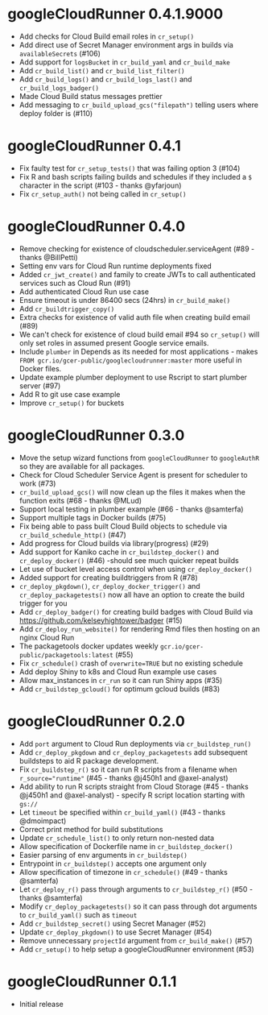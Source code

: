 # googleCloudRunner 0.4.1.9000

* Add checks for Cloud Build email roles in `cr_setup()`
* Add direct use of Secret Manager environment args in builds via `availableSecrets` (#106)
* Add support for `logsBucket` in `cr_build_yaml` and `cr_build_make`
* Add `cr_build_list()` and `cr_build_list_filter()` 
* Add `cr_build_logs()` and `cr_build_logs_last()` and `cr_build_logs_badger()`
* Made Cloud Build status messages prettier
* Add messaging to `cr_build_upload_gcs("filepath")` telling users where deploy folder is (#110)

# googleCloudRunner 0.4.1

* Fix faulty test for `cr_setup_tests()` that was failing option 3 (#104)
* Fix R and bash scripts failing builds and schedules if they included a `$` character in the script (#103 - thanks @yfarjoun)
* Fix `cr_setup_auth()` not being called in `cr_setup()`

# googleCloudRunner 0.4.0

* Remove checking for existence of cloudscheduler.serviceAgent (#89 - thanks @BillPetti)
* Setting env vars for Cloud Run runtime deployments fixed 
* Added `cr_jwt_create()` and family to create JWTs to call authenticated services such as Cloud Run (#91)
* Add authenticated Cloud Run use case
* Ensure timeout is under 86400 secs (24hrs) in `cr_build_make()`
* Add `cr_buildtrigger_copy()`
* Extra checks for existence of valid auth file when creating build email (#89)
* We can't check for existence of cloud build email #94 so `cr_setup()` will only set roles in assumed present Google service emails.
* Include `plumber` in Depends as its needed for most applications - makes `FROM gcr.io/gcer-public/googlecloudrunner:master` more useful in Docker files.
* Update example plumber deployment to use Rscript to start plumber server (#97)
* Add R to git use case example
* Improve `cr_setup()` for buckets

# googleCloudRunner 0.3.0

* Move the setup wizard functions from `googleCloudRunner` to `googleAuthR` so they are available for all packages.
* Check for Cloud Scheduler Service Agent is present for scheduler to work (#73)
* `cr_build_upload_gcs()` will now clean up the files it makes when the function exits (#68 - thanks @MLud)
* Support local testing in plumber example (#66 - thanks @samterfa)
* Support multiple tags in Docker builds (#75)
* Fix being able to pass built Cloud Build objects to schedule via `cr_build_schedule_http()` (#47)
* Add progress for Cloud builds via library(progress) (#29)
* Add support for Kaniko cache in `cr_buildstep_docker()` and `cr_deploy_docker()` (#46) -should see much quicker repeat builds
* Let use of bucket level access control when using `cr_deploy_docker()`
* Added support for creating buildtriggers from R (#78)
* `cr_deploy_pkgdown()`, `cr_deploy_docker_trigger()` and `cr_deploy_packagetests()` now all have an option to create the build trigger for you
* Add `cr_deploy_badger()` for creating build badges with Cloud Build via https://github.com/kelseyhightower/badger (#15)
* Add `cr_deploy_run_website()` for rendering Rmd files then hosting on an nginx Cloud Run
* The packagetools docker updates weekly `gcr.io/gcer-public/packagetools:latest` (#55)
* Fix `cr_schedule()` crash of `overwrite=TRUE` but no existing schedule
* Add deploy Shiny to k8s and Cloud Run example use cases
* Allow max_instances in `cr_run` so it can run Shiny apps (#35)
* Add `cr_buildstep_gcloud()` for optimum gcloud builds (#83)

# googleCloudRunner 0.2.0

* Add `port` argument to Cloud Run deployments via `cr_buildstep_run()`
* Add `cr_deploy_pkgdown` and `cr_deploy_packagetests` add subsequent buildsteps to aid R package development.
* Fix `cr_buildstep_r()` so it can run R scripts from a filename when `r_source="runtime"` (#45 - thanks @j450h1 and @axel-analyst)
* Add ability to run R scripts straight from Cloud Storage (#45 - thanks @j450h1 and @axel-analyst) - specify R script location starting with `gs://`
* Let `timeout` be specified within `cr_build_yaml()` (#43 - thanks @dmoimpact)
* Correct print method for build substitutions
* Update `cr_schedule_list()` to only return non-nested data
* Allow specification of Dockerfile name in `cr_buildstep_docker()`
* Easier parsing of env arguments in `cr_buildstep()`
* Entrypoint in `cr_buildstep()` accepts one argument only
* Allow specification of timezone in `cr_schedule()` (#49 - thanks @samterfa)
* Let `cr_deploy_r()` pass through arguments to `cr_buildstep_r()` (#50 - thanks @samterfa)
* Modify `cr_deploy_packagetests()` so it can pass through dot arguments to `cr_build_yaml()` such as `timeout`
* Add `cr_buildstep_secret()` using Secret Manager (#52)
* Update `cr_deploy_pkgdown()` to use Secret Manager (#54)
* Remove unnecessary `projectId` argument from `cr_build_make()` (#57)
* Add `cr_setup()` to help setup a googleCloudRunner environment (#53)

# googleCloudRunner 0.1.1

* Initial release
